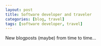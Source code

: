 ```yaml
---
layout: post
title: Software developer and traveler
categories: [blog, travel]
tags: [software developer, travel]
---
```


New blogposts (maybe) from time to time...
